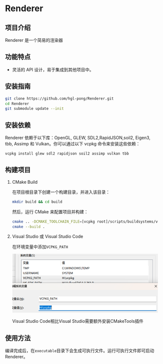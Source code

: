 # Renderer

## 项目介绍

Renderer 是一个简易的渲染器

## 功能特点

- 灵活的 API 设计，易于集成到其他项目中。

## 安装指南

```bash
git clone https://github.com/hgl-pong/Renderer.git
cd Renderer
git submodule update --init
```

## 安装依赖

Renderer 依赖于以下库：OpenGL, GLEW, SDL2,RapidJSON,soil2, Eigen3, tbb, Assimp 和 Vulkan。你可以通过以下 vcpkg 命令来安装这些依赖：

```bash
vcpkg install glew sdl2 rapidjson soil2 assimp vulkan tbb
```

## 构建项目

1. CMake Build

    在项目根目录下创建一个构建目录，并进入该目录：


    ```bash
    mkdir build && cd build
    ```

    然后，运行 CMake 来配置项目并构建：


    ```bash
    cmake .. -DCMAKE_TOOLCHAIN_FILE=[vcpkg root]/scripts/buildsystems/vcpkg.cmake
    cmake --build .
    ```

2. Visual Studio 或 Visual Studio Code

    在环境变量中添加`VCPKG_PATH`

    ![vcpkg_path](./img/vcpkg_path.jpg)

    Visual Studio Code相比Visual Studio需要额外安装CMakeTools插件

## 使用方法

编译完成后，在`executable`目录下会生成可执行文件。运行可执行文件即可启动 Renderer。
